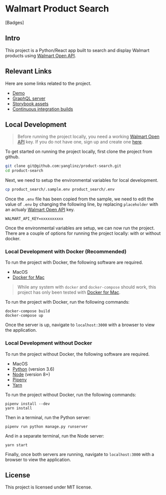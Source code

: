 # Walmart Product Search

[Badges]

## Intro

This project is a Python/React app built to search and display Walmart products
using [Walmart Open API](https://developer.walmartlabs.com/).

## Relevant Links

Here are some links related to the project.

- [Demo](/)
- [GraphQL server](/)
- [Storybook assets](/)
- [Continuous integration builds](/)

## Local Development

> Before running the project locally, you need a working
> [Walmart Open API](https://developer.walmartlabs.com/) key. If you do not have
> one, sign up and create one
> [here](https://developer.walmartlabs.com/member/register).

To get started on running the project locally, first clone the project from
github.

```sh
git clone git@github.com:yanglinz/product-search.git
cd product-search
```

Next, we need to setup the environmental variables for local development.

```sh
cp product_search/.sample.env product_search/.env
```

Once the `.env` file has been copied from the sample, we need to edit the value
of `.env` by changing the following line, by replacing `placeholder` with an
actualy [Walmart Open API](https://developer.walmartlabs.com/) key.

```
WALMART_API_KEY=xxxxxxxxxx
```

Once the environmental variables are setup, we can now run the project. There
are a couple of options for running the project locally: with or without docker.

### Local Development with Docker (Recommended)

To run the project with Docker, the following software are required.

- MacOS
- [Docker for Mac](https://docs.docker.com/docker-for-mac/install/)

> While any system with `docker` and `docker-compose` should work, this project
> has only been tested with
> [Docker for Mac](https://docs.docker.com/docker-for-mac/install/).

To run the project with Docker, run the following commands:

```
docker-compose build
docker-compose up
```

Once the server is up, navigate to `localhost:3000` with a browser to view the
application.

### Local Development without Docker

To run the project without Docker, the following software are required.

- MacOS
- [Python](https://www.python.org/) (version 3.6)
- [Node](https://nodejs.org) (version 8+)
- [Pipenv](https://docs.pipenv.org/)
- [Yarn](https://yarnpkg.com)

To run the project without Docker, run the following commands:

```
pipenv install --dev
yarn install
```

Then in a terminal, run the Python server:

```
pipenv run python manage.py runserver
```

And in a separate terminal, run the Node server:

```
yarn start
```

Finally, once both servers are running, navigate to `localhost:3000` with a
browser to view the application.

## License

This project is licensed under MIT license.
